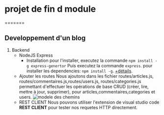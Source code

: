 # projet de fin d module
=======

##  Developpement d'un blog
1. Backend
    - NodeJS Express
        - Installation
        pour l'installer, executez la commande `npm install -g express-genertor`
        Puis executez la commande `express`.
        pour installer les dependencies: `npm install -g`.
        [+détails](https://expressjs.com/en/starter/generator.html).
    - Ajouter les routes 
        Nous ajoutons dans les fichier routes/articles.js, routes/commentaires.js,routes/users.js, routes/categories.js permettant d'effectuer les opérations de base CRUD (créer, lire, mettre à jour, supprimer), pour articles,commentaires,categories et users.
    ![modele des chemins](../projet-web/public/images/CRUD.JPG)
    - REST CLIENT
        Nous pouvons utiliser l'extension de visual studio code **REST CLIENT** pour tester nos requetes HTTP directement.




        

